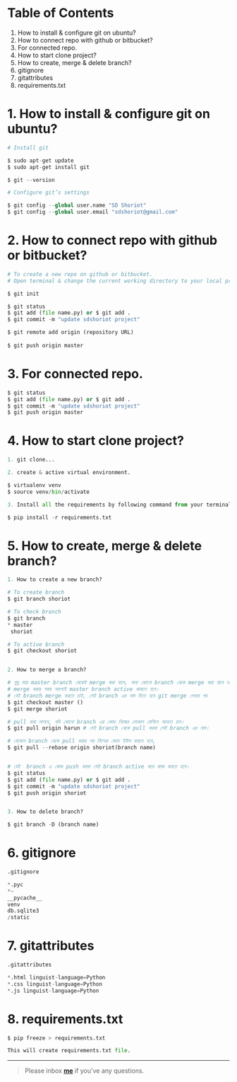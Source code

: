 # Table of Contents

1. How to install & configure git on ubuntu? 
2. How to connect repo with github or bitbucket?
3. For connected repo.
4. How to start clone project?
5. How to create, merge & delete branch?
6. gitignore
7. gitattributes
8. requirements.txt


# 1. How to install & configure git on ubuntu? 
```python
# Install git

$ sudo apt-get update
$ sudo apt-get install git

$ git --version

# Configure git’s settings

$ git config --global user.name "SD Shoriot"
$ git config --global user.email "sdshoriot@gmail.com"
```

# 2. How to connect repo with github or bitbucket?
```python
# To create a new repo on github or bitbucket.
# Open terminal & change the current working directory to your local project.

$ git init

$ git status
$ git add (file name.py) or $ git add .
$ git commit -m "update sdshoriot project"

$ git remote add origin (repository URL)
 
$ git push origin master
```

# 3. For connected repo.
```python
$ git status
$ git add (file name.py) or $ git add .
$ git commit -m "update sdshoriot project"
$ git push origin master
```

# 4. How to start clone project?
```python
1. git clone...

2. create & active virtual environment.

$ virtualenv venv
$ source venv/bin/activate

3. Install all the requirements by following command from your terminal:

$ pip install -r requirements.txt
```

# 5. How to create, merge & delete branch?
```python
1. How to create a new branch?

# To create branch
$ git branch shoriot

# To check branch
$ git branch 
* master
 shoriot

# To active branch
$ git checkout shoriot


2. How to merge a branch?

# শুধু মাত্র master branch থেকেই merge করা যাবে, অন্য কোনো branch থেকে merge করা যাবে না।
# merge করার সময় অবশ্যই master branch active থাকতে হবে।
# যেই branch merge করতে চাই, সেই branch এর নাম দিতে হবে git merge লেখার পর
$ git checkout master () 
$ git merge shoriot

# pull করা লাগবে, যদি কোনো branch এর কোড নিজের লোকাল মেশিনে আনতে চান। 
$ git pull origin harun # যেই branch থেকে pull করবা সেই branch এর নাম।

# যেকোন branch থেকে pull করার পর নিম্মের কোড ইউস করতে হবে,
$ git pull --rebase origin shoriot(branch name)


# যেই  branch এ কোড push করবা সেই branch active করে কাজ করতে হবে।
$ git status
$ git add (file name.py) or $ git add .
$ git commit -m "update sdshoriot project"
$ git push origin shoriot


3. How to delete branch?

$ git branch -D (branch name) 
```

# 6. gitignore
```python
.gitignore

*.pyc
*~
__pycache__
venv
db.sqlite3
/static
```

# 7. gitattributes
```python
.gitattributes

*.html linguist-language=Python
*.css linguist-language=Python
*.js linguist-language=Python
```

# 8. requirements.txt
```python
$ pip freeze > requirements.txt

This will create requirements.txt file.
```

---

> Please inbox **[me](https://www.facebook.com/shoriot)** if you've any questions.
